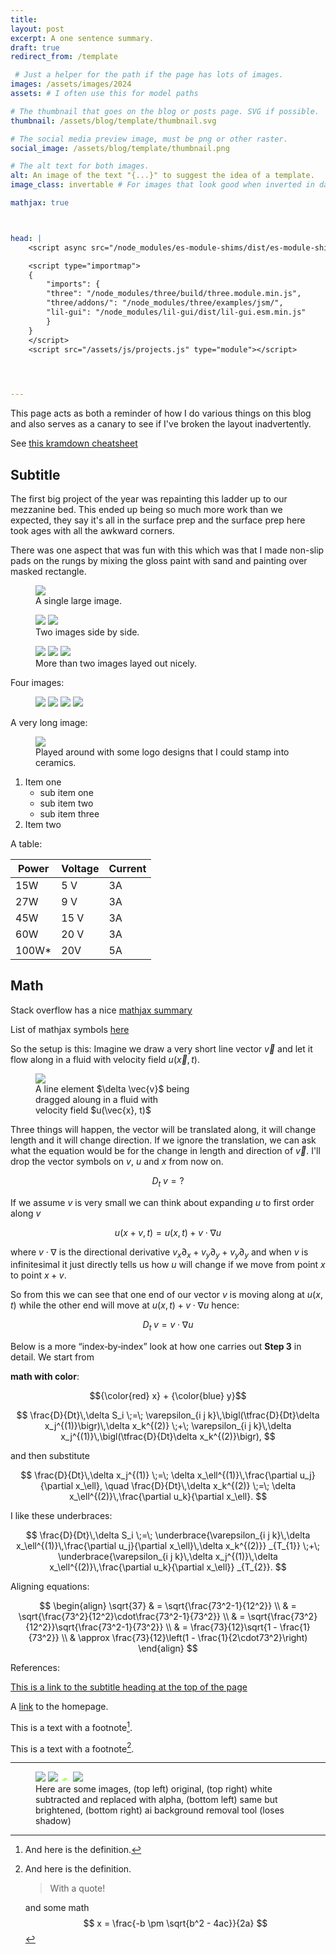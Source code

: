 ```yaml
---
title: 
layout: post
excerpt: A one sentence summary.
draft: true
redirect_from: /template

 # Just a helper for the path if the page has lots of images.
images: /assets/images/2024
assets: # I often use this for model paths

# The thumbnail that goes on the blog or posts page. SVG if possible.
thumbnail: /assets/blog/template/thumbnail.svg

# The social media preview image, must be png or other raster.
social_image: /assets/blog/template/thumbnail.png

# The alt text for both images.
alt: An image of the text "{...}" to suggest the idea of a template.
image_class: invertable # For images that look good when inverted in dark modes by default they're dimmed

mathjax: true



head: |
    <script async src="/node_modules/es-module-shims/dist/es-module-shims.js"></script>

    <script type="importmap">
    {
        "imports": {
        "three": "/node_modules/three/build/three.module.min.js",
        "three/addons/": "/node_modules/three/examples/jsm/",
        "lil-gui": "/node_modules/lil-gui/dist/lil-gui.esm.min.js"
        }
    }
    </script>
    <script src="/assets/js/projects.js" type="module"></script>
    



---
```


This page acts as both a reminder of how I do various things on this blog and also serves as a canary to see if I've broken the layout inadvertently.

See [this kramdown cheatsheet](https://kramdown.gettalong.org/quickref.html)

## Subtitle

The first big project of the year was repainting this ladder up to our mezzanine bed. This ended up being so much more work than we expected, they say it's all in the surface prep and the surface prep here took ages with all the awkward corners. 

There was one aspect that was fun with this which was that I made non-slip pads on the rungs by mixing the gloss paint with sand and painting over masked rectangle. 

<figure>
<img src="{{page.images}}/train_view.jpeg">
<figcaption> A single large image. </figcaption>
</figure>

<figure class="two-wide">
<img src="{{page.images}}/ladder/late_into_the_night.jpeg">
<img src="{{page.images}}/ladder/finished.jpeg">
<figcaption> Two images side by side. </figcaption>
</figure>

<figure class="multiple">
<img src="{{page.images}}/chop_saw_dust_collector/print_preview.jpeg">
<img src="{{page.images}}/chop_saw_dust_collector/printing.jpeg">
<img src="{{page.images}}/chop_saw_dust_collector/installed.jpeg">
<figcaption> More than two images layed out nicely. </figcaption>
</figure>

Four images:

<figure class="multiple">
<img src="{{page.images}}/lasercutting/boxes.jpeg">
<img src="{{page.images}}/usbc_psu/case_proto_1.jpeg">
<img src="{{page.images}}/usbc_psu/case_proto_2.jpeg">
<img src="{{page.images}}/usbc_psu/case_proto_3.jpeg">
</figure>

A very long image:

<figure>
<img src="{{page.images}}/logos.jpeg">
<figcaption>Played around with some logo designs that I could stamp into ceramics.</figcaption>
</figure> 

1. Item one
   * sub item one
   * sub item two
   * sub item three
2. Item two


A table: 

| Power | Voltage | Current |
|-------|---------|---------|
| 15W   | 5 V     |   3A    |
| 27W   | 9 V     |   3A    |
| 45W   | 15 V    |   3A    |
| 60W   | 20 V    |   3A    |
| 100W* | 20V     |    5A   |



## Math

Stack overflow has a nice [mathjax summary](https://math.meta.stackexchange.com/questions/5020/mathjax-basic-tutorial-and-quick-reference)

List of mathjax symbols [here](https://docs.mathjax.org/en/latest/input/tex/macros/index.html)

So the setup is this: Imagine we draw a very short line vector $\vec{v}$ and let it flow along in a fluid with velocity field $u(\vec{x}, t)$. 

<figure style="max-width: 250px;">
<img src="/assets/blog/astrophysical_fluids/line_element.svg" class="invertable">
<figcaption>A line element $\delta \vec{v}$ being dragged aloung in a fluid with velocity field $u(\vec{x}, t)$</figcaption>
</figure>

Three things will happen, the vector will be translated along, it will change length and it will change direction. If we ignore the translation, we can ask what the equation would be for the change in length and direction of $\vec{v}$. I'll drop the vector symbols on $v$, $u$ and $x$ from now on.

$$ D_t \; v = ? $$

If we assume $v$ is very small we can think about expanding $u$ to first order along $v$

$$ u(x + v, t) = u(x, t) + v \cdot \nabla u $$

where $v \cdot \nabla$ is the directional derivative $v_x \partial_x + v_y \partial_y + v_y \partial_y$ and when $v$ is infinitesimal it just directly tells us how $u$ will change if we move from point $x$ to point $x + v$.

So from this we can see that one end of our vector $v$ is moving along at $u(x, t)$ while the other end will move at $u(x, t) + v \cdot \nabla u$ hence:

$$ D_t \; v = v \cdot \nabla u $$

Below is a more “index‐by‐index” look at how one carries out **Step 3** in detail.  We start from

**math with color**:

$${\color{red} x} + {\color{blue} y}$$

$$
\frac{D}{Dt}\,\delta S_i
\;=\;
\varepsilon_{i j k}\,\bigl(\tfrac{D}{Dt}\delta x_j^{(1)}\bigr)\,\delta x_k^{(2)}
\;+\;
\varepsilon_{i j k}\,\delta x_j^{(1)}\,\bigl(\tfrac{D}{Dt}\delta x_k^{(2)}\bigr),
$$

and then substitute

$$
\frac{D}{Dt}\,\delta x_j^{(1)} 
\;=\; 
\delta x_\ell^{(1)}\,\frac{\partial u_j}{\partial x_\ell},
\quad
\frac{D}{Dt}\,\delta x_k^{(2)}
\;=\; 
\delta x_\ell^{(2)}\,\frac{\partial u_k}{\partial x_\ell}.
$$

I like these underbraces:

$$
\frac{D}{Dt}\,\delta S_i
\;=\;
\underbrace{\varepsilon_{i j k}\,\delta x_\ell^{(1)}\,\frac{\partial u_j}{\partial x_\ell}\,\delta x_k^{(2)}}
_{T_{1}}
\;+\;
\underbrace{\varepsilon_{i j k}\,\delta x_j^{(1)}\,\delta x_\ell^{(2)}\,\frac{\partial u_k}{\partial x_\ell}}
_{T_{2}}.
$$

Aligning equations:

$$
\begin{align}
\sqrt{37} & = \sqrt{\frac{73^2-1}{12^2}} \\
 & = \sqrt{\frac{73^2}{12^2}\cdot\frac{73^2-1}{73^2}} \\ 
 & = \sqrt{\frac{73^2}{12^2}}\sqrt{\frac{73^2-1}{73^2}} \\
 & = \frac{73}{12}\sqrt{1 - \frac{1}{73^2}} \\ 
 & \approx \frac{73}{12}\left(1 - \frac{1}{2\cdot73^2}\right)
\end{align}
$$

References:

[This is a link to the subtitle heading at the top of the page](#subtitle)

A [link][kramdown hp]
to the homepage.

[kramdown hp]: http://kramdown.gettalong.org "hp"

This is a text with a
footnote[^1].

[^1]: And here is the definition.

This is a text with a
footnote[^2].

[^2]:
    And here is the definition.

    > With a quote!

    and some math
    $$ x = \frac{-b \pm \sqrt{b^2 - 4ac}}{2a} $$

* * *

<canvas style ="width: 100%;" id="myCanvas"></canvas>

<script type="module">
import * as THREE from "three";
import { OrbitControls } from "three/addons/controls/OrbitControls.js";
import { DragControls } from "three/addons/controls/DragControls.js";

let scene, camera, renderer;
let orbitControls, dragControls;
let sphereA, sphereB;
let arrowA, arrowB, arrowCross;
let objectsToDrag = [];
const d = 1;

init();
animate();


function init() {
  const canvas = document.getElementById('myCanvas');

  // --- Scene ---
  scene = new THREE.Scene();
  const aspect = canvas.clientWidth / canvas.clientHeight;
  camera = new THREE.OrthographicCamera(
    -d * aspect,   // left
     d * aspect,   // right
     d,            // top
    -d,            // bottom
    -100,          // near
     100           // far
  );
  camera.position.set(5, 5, 5);
  camera.lookAt(0, 0, 0);

  // --- Renderer (use the existing canvas) ---
  renderer = new THREE.WebGLRenderer({ alpha: true, canvas: canvas, antialias: true });
  renderer.setSize(canvas.clientWidth, canvas.clientHeight,);

  // --- OrbitControls ---
  orbitControls = new OrbitControls(camera, renderer.domElement);
//   orbitControls.enableRotate = false;  // Keep isometric
  orbitControls.enablePan = false;
  orbitControls.enableDamping = true;
  orbitControls.dampingFactor = 0.05;

//   const gridHelper = new THREE.GridHelper(5, 25, 0x444444, 0x888888);
//   scene.add(gridHelper);

  // --- Spheres for vector endpoints (draggable) ---
  const sphereGeom = new THREE.SphereGeometry(0.08, 16, 16);
  const sphereMat = new THREE.MeshStandardMaterial({ color: 0x000000 });

  sphereA = new THREE.Mesh(sphereGeom, sphereMat);
  sphereB = new THREE.Mesh(sphereGeom, sphereMat);

  // Initial positions
  sphereA.position.set(0, 0, 1);
  sphereB.position.set(1, 0, 0);

  scene.add(sphereA);
  scene.add(sphereB);
  objectsToDrag.push(sphereA, sphereB);

  // --- Lights ---
  const ambientLight = new THREE.AmbientLight(0xffffff, 0.7);
  scene.add(ambientLight);

  const dirLight = new THREE.DirectionalLight(0xffffff, 0.7);
  dirLight.position.set(5, 5, 10);
  scene.add(dirLight);

  // --- Arrows for A, B, and A x B ---
  const headLength = 0.1;
  const headWidth = 0.1;

  arrowA = new THREE.ArrowHelper(
    new THREE.Vector3(1, 0, 0).normalize(),
    new THREE.Vector3(0, 0, 0),
    1,
    0x000000, headLength, headWidth
  );
  arrowB = new THREE.ArrowHelper(
    new THREE.Vector3(0, 1, 0).normalize(),
    new THREE.Vector3(0, 0, 0),
    1,
    0x000000, headLength, headWidth
  );
  // Cross product arrow in red
  arrowCross = new THREE.ArrowHelper(
    new THREE.Vector3(0, 0, 1).normalize(),
    new THREE.Vector3(0, 0, 0),
    1,
    0xff0000, headLength, headWidth
  );

  scene.add(arrowA);
  scene.add(arrowB);
  scene.add(arrowCross);

  // --- DragControls ---
  dragControls = new DragControls(objectsToDrag, camera, renderer.domElement);

  // Disable orbiting during drag
  dragControls.addEventListener('dragstart', function () {
    orbitControls.enabled = false;
  });
  dragControls.addEventListener('dragend', function () {
    orbitControls.enabled = true;
  });

  // Keep spheres in XZ plane, update arrows
  dragControls.addEventListener('drag', (event) => {
    event.object.position.y = 0;
    updateArrows();
  });

  updateArrows();

  window.addEventListener('resize', onWindowResize, false);
}

// Update arrow directions and lengths based on sphere positions
function updateArrows() {
  const A = new THREE.Vector3().copy(sphereA.position);
  const B = new THREE.Vector3().copy(sphereB.position);

  // Update arrow A
  const lengthA = A.length();
  arrowA.setLength(lengthA, 0.2 * lengthA, 0.2 * lengthA);
  arrowA.setDirection(A.clone().normalize());
  arrowA.position.set(0, 0, 0);

  // Update arrow B
  const lengthB = B.length();
  arrowB.setLength(lengthB, 0.2 * lengthB, 0.2 * lengthB);
  arrowB.setDirection(B.clone().normalize());
  arrowB.position.set(0, 0, 0);

  // A x B
  const cross = new THREE.Vector3().crossVectors(A, B);
  const lengthCross = cross.length();

  let directionCross = cross.clone().normalize();
  // If cross is zero (or close to zero), set a default
  if (isNaN(directionCross.x)) {
    directionCross.set(0, 0, 1);
  }
  arrowCross.setDirection(directionCross);
  arrowCross.setLength(lengthCross, 0.2 * lengthCross, 0.2 * lengthCross);
  arrowCross.position.set(0, 0, 0);
}

function onWindowResize() {
  const aspect = canvas.clientWidth / canvas.clientHeight;
  camera.left   = -d * aspect;
  camera.right  =  d * aspect;
  camera.top    =  d;
  camera.bottom = -d;
  camera.updateProjectionMatrix();

  renderer.setSize(canvas.clientWidth, canvas.clientHeight);
}

function animate() {
  requestAnimationFrame(animate);
  orbitControls.update();
  renderer.render(scene, camera);
}
</script>

<figure class="multiple">
<img src="/assets/blog/alpha_test/original.jpg" class = "no-dim">
<img src="/assets/blog/alpha_test/white_subtracted.png" class = "no-dim">
<img src="/assets/blog/alpha_test/white_subtracted.png" class = "no-dim" style="filter: brightness(2);">
<img src="/assets/blog/alpha_test/ai_subtracted.png">
<figcaption> Here are some images, (top left) original, (top right) white subtracted and replaced with alpha, (bottom left) same but brightened, (bottom right) ai background removal tool (loses shadow) </figcaption>
</figure>

